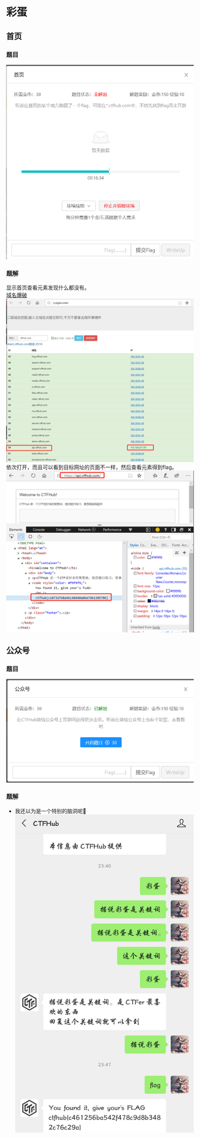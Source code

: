 # 彩蛋

## 首页
### 题目
![](images/eggs-index.png)
### 题解
显示首页查看元素发现什么都没有。  
[域名爆破](http://z.zcjun.com/)  
![](images/index-1.png)  
依次打开，而且可以看到目标网址的页面不一样，然后查看元素得到flag。  
![](images/index-flag.png)
## 公众号

### 题目
![](images/eggs-gongzhonghao.png)
### 题解
* 我还以为是一个特别的脑洞呢🤣
![](images/gongzhonghao-flag.jpg)

